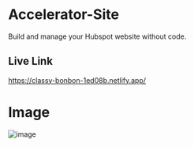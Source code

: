 # Accelerator-Site
Build and manage your Hubspot website without code.

## Live Link
https://classy-bonbon-1ed08b.netlify.app/

# Image
![image](https://github.com/RanaHuzaima/Accelerator-Site/assets/120297532/11de57d0-644a-4cca-8afb-9b53b432436f)
